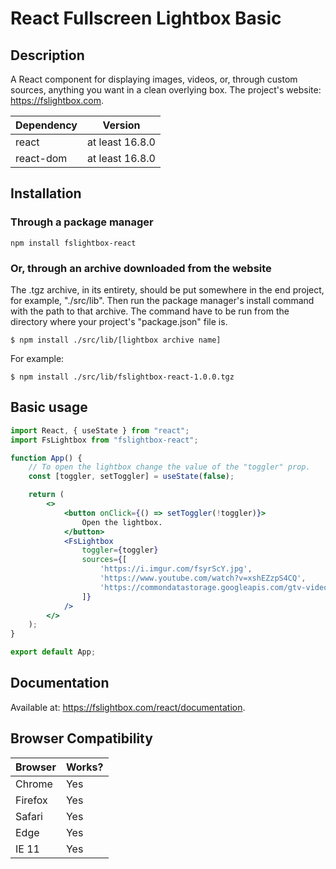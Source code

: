 # React Fullscreen Lightbox Basic

## Description
A React component for displaying images, videos, or, through custom sources, anything you want in a clean overlying box.
The project's website: https://fslightbox.com.

| Dependency | Version |
| --- | --- |
| react | at least 16.8.0 |
| react-dom | at least 16.8.0 |

## Installation
### Through a package manager
```
npm install fslightbox-react
```
### Or, through an archive downloaded from the website
The .tgz archive, in its entirety, should be put somewhere in the end project, for example, "./src/lib". Then run the package manager's install command with the path to that archive. The command have to be run from the directory where your project's "package.json" file is.
``` 
$ npm install ./src/lib/[lightbox archive name] 
```
For example:
``` 
$ npm install ./src/lib/fslightbox-react-1.0.0.tgz
```

## Basic usage 
```jsx
import React, { useState } from "react";
import FsLightbox from "fslightbox-react";

function App() {
	// To open the lightbox change the value of the "toggler" prop.
	const [toggler, setToggler] = useState(false);

	return (
		<>
			<button onClick={() => setToggler(!toggler)}>
				Open the lightbox.
			</button>
			<FsLightbox
				toggler={toggler}
				sources={[
					'https://i.imgur.com/fsyrScY.jpg',
					'https://www.youtube.com/watch?v=xshEZzpS4CQ',
					'https://commondatastorage.googleapis.com/gtv-videos-bucket/sample/BigBuckBunny.mp4'
				]}
			/>
		</>
	);
}

export default App;
```

## Documentation
Available at: https://fslightbox.com/react/documentation.

## Browser Compatibility
| Browser | Works? |
| --- | --- |
| Chrome | Yes |
| Firefox | Yes |
| Safari | Yes |
| Edge | Yes |
| IE 11 | Yes |
